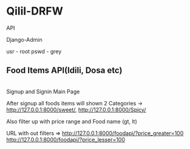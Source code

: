 # Qilil-DRFW
API 

Django-Admin

usr - root
pswd - grey

## Food Items API(Idili, Dosa etc)
<br>
Signup and Signin Main Page

After signup all foods items will shown
 2 Categories -> http://127.0.0.1:8000/sweet/,
                 http://127.0.0.1:8000/Spicy/
               
Also filter up with price range and Food name (gt, lt)

URL with out filters => http://127.0.0.1:8000/foodapi/?price_greater=100
                        http://127.0.0.1:8000/foodapi/?price_lesser=100

